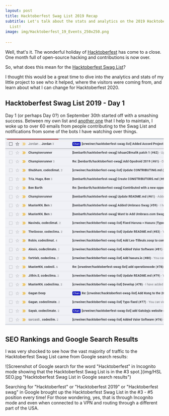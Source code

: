 ```yaml
---
layout: post
title: Hacktoberfest Swag List 2019 Recap
subtitle: Let's talk about the stats and analytics on the 2019 Hacktoberfest Swag
  List!
image: img/Hacktoberfest_19_Events_250x250.png

---
```

Well, that's it. The wonderful holiday of [Hacktoberfest](http://hacktoberfest.digitalocean.com "Hacktoberfest website") has come to a close. One month full of open-source hacking and contributions is now over.

So, what does this mean for the [Hacktoberfest Swag List](https://hacktoberfestswaglist.com/ "Hacktoberfest Swag List")?

I thought this would be a great time to dive into the analytics and stats of my little project to see who it helped, where the visitors were coming from, and learn about what I can change for Hacktoberfest 2020.

## Hacktoberfest Swag List 2019 - Day 1

Day 1 (or perhaps Day 0?) on September 30th started off with a smashing success. Between my own list and [another one](https://github.com/benbarth/hacktoberfest-swag "Hacktoberfest List") that I help to maintain, I woke up to over 60 emails from people contributing to the Swag List and notifications from some of the bots I have watching over things.

![A long list of emails received on day 1 of Hacktoberfest](img/HF_Day_1.JPG "Lots of emails at the start of Hacktoberfest 2019")

## SEO Rankings and Google Search Results

I was very shocked to see how the vast majority of traffic to the Hacktoberfest Swag List came from Google search results:

![Screenshot of Google search for the word "Hacktoberfest" in Incognito mode showing that the Hacktoberfest Swag List is in the #3 spot.](img/HSL SEO.jpg "Hacktoberfest Swag List in Google search results")

Searching for "Hacktoberfest" or "Hacktoberfest 2019" or "Hacktoberfest swag" in Google brought up the Hacktoberfest Swag List in the #3 - #5 position every time! For those wondering, yes, that is through Incognito mode and even when connected to a VPN and routing through a different part of the USA.